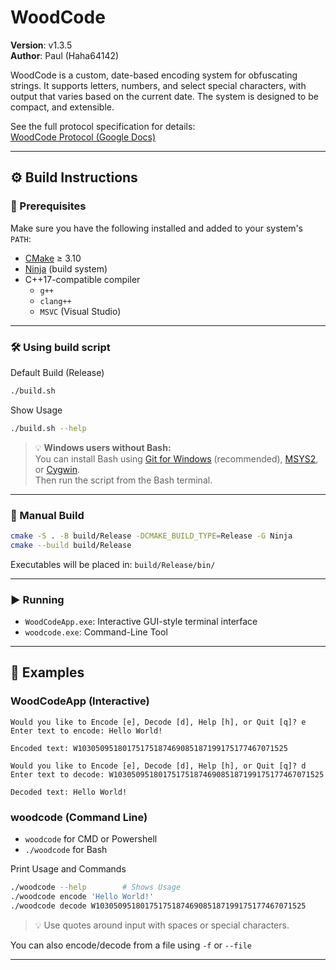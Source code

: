 # WoodCode

**Version**: v1.3.5  
**Author**: Paul (Haha64142)

WoodCode is a custom, date-based encoding system for obfuscating strings. It supports letters, numbers, and select special characters, with output that varies based on the current date. The system is designed to be compact, and extensible.

See the full protocol specification for details:  
[WoodCode Protocol (Google Docs)](https://docs.google.com/document/d/1UjjNRBvrJHCDIoAVRDnQhwWGcTcVQZk7F2mc4qcpg7Y/edit?usp=sharing)

---

## ⚙️ Build Instructions

### 🔧 Prerequisites

Make sure you have the following installed and added to your system's `PATH`:

- [CMake](https://cmake.org/download/) ≥ 3.10
- [Ninja](https://github.com/ninja-build/ninja/releases) (build system)
- C++17-compatible compiler
    - `g++`
    - `clang++`
    - `MSVC` (Visual Studio)

---

### 🛠 Using build script

Default Build (Release)

```bash
./build.sh
```

Show Usage

```bash
./build.sh --help
```

> 💡 **Windows users without Bash:**\
> You can install Bash using [Git for Windows](https://gitforwindows.com) (recommended), [MSYS2](https://www.msys2.org/), or [Cygwin](https://www.cygwin.com/).\
> Then run the script from the Bash terminal.

---

### 🧱 Manual Build

```bash
cmake -S . -B build/Release -DCMAKE_BUILD_TYPE=Release -G Ninja
cmake --build build/Release
```

Executables will be placed in:
`build/Release/bin/`

---

### ▶️ Running

- `WoodCodeApp.exe`: Interactive GUI-style terminal interface
- `woodcode.exe`: Command-Line Tool

---

## 🧪 Examples

### WoodCodeApp (Interactive)

```text
Would you like to Encode [e], Decode [d], Help [h], or Quit [q]? e
Enter text to encode: Hello World!

Encoded text: W10305095180175175187469085187199175177467071525

Would you like to Encode [e], Decode [d], Help [h], or Quit [q]? d
Enter text to decode: W10305095180175175187469085187199175177467071525

Decoded text: Hello World!
```

### woodcode (Command Line)

- `woodcode` for CMD or Powershell
- `./woodcode` for Bash

Print Usage and Commands

```bash
./woodcode --help        # Shows Usage
./woodcode encode 'Hello World!'
./woodcode decode W10305095180175175187469085187199175177467071525
```
> 💡 Use quotes around input with spaces or special characters.

You can also encode/decode from a file using `-f` or `--file`

---
